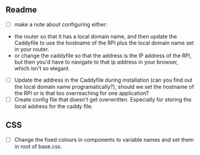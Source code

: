 ## Readme
- [ ] make a note about configuring either:
* the router so that it has a local domain name, and then update the Caddyfile to use the hostname of the RPi plus the local domain name set in your router.
* or change the caddyfile so that the address is the IP address of the RPi, but then you'd have to navigate to that ip address in your browser, which isn't so elegant.
- [ ] Update the address in the Caddyfile during installation (can you find out the local domain name programatically?), should we set the hostname of the RPi or is that too overreaching for one application?
- [ ] Create config file that doesn't get overwritten. Especially for storing the local address for the caddy file. 

## CSS
- [ ] Change the fixed colours in components to variable names and set them in root of base.css.